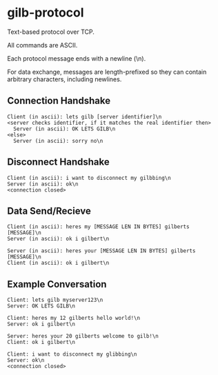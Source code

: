 # gilb-protocol

Text-based protocol over TCP.

All commands are ASCII.

Each protocol message ends with a newline (\n).

For data exchange, messages are length-prefixed so they can contain arbitrary characters, including newlines.

## Connection Handshake

```
Client (in ascii): lets gilb [server identifier]\n
<server checks identifier, if it matches the real identifier then>
  Server (in ascii): OK LETS GILB\n
<else>
  Server (in ascii): sorry no\n
```

## Disconnect Handshake

```
Client (in ascii): i want to disconnect my gilbbing\n
Server (in ascii): ok\n
<connection closed>
```

## Data Send/Recieve

```
Client (in ascii): heres my [MESSAGE LEN IN BYTES] gilberts [MESSAGE]\n
Server (in ascii): ok i gilbert\n
```

```
Server (in ascii): heres your [MESSAGE LEN IN BYTES] gilberts [MESSAGE]\n
Client (in ascii): ok i gilbert\n
```

## Example Conversation

```
Client: lets gilb myserver123\n
Server: OK LETS GILB\n

Client: heres my 12 gilberts hello world!\n
Server: ok i gilbert\n

Server: heres your 20 gilberts welcome to gilb!\n
Client: ok i gilbert\n

Client: i want to disconnect my glibbing\n
Server: ok\n
<connection closed>
```
